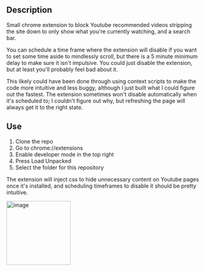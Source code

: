 ## Description

Small chrome extension to block Youtube recommended videos stripping the site down to only show what you're currently watching, and a search bar.

You can schedule a time frame where the extension will disable if you want to set some time aside to mindlessly scroll, but there is a 5 minute minimum delay to make sure it isn't impulsive. You could just disable the extension, but at least you'll probably feel bad about it.

This likely could have been done through using context scripts to make the code more intuitive and less buggy, although I just built what I could figure out the fastest. The extension sometimes won't disable automatically when it's scheduled to; I couldn't figure out why, but refreshing the page will always get it to the right state.

## Use

1. Clone the repo
2. Go to chrome://extensions
3. Enable developer mode in the top right
4. Press Load Unpacked
5. Select the folder for this repository

The extension will inject css to hide unnecessary content on Youtube pages once it's installed, and scheduling timeframes to disable it should be pretty intuitive.

<img width="167" alt="image" src="https://github.com/Whatshisname303/NoScrolling/assets/120993368/64c16833-1469-48ad-b2bc-2dc6ddd37f28">
